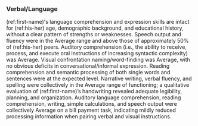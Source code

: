### Verbal/Language

(ref:first-name)'s language comprehension and expression skills are intact for
(ref:his-her) age, demographic background, and educational history, without a
clear pattern of strengths or weaknesses. Speech output and fluency were in the
Average range and above those of approximately 50% of (ref:his-her) peers.
Auditory comprehension (i.e., the ability to receive, process, and execute oral
instructions of increasing syntactic complexity) was Average. Visual
confrontation naming/word-finding was Average, with no obvious deficits in
conversational/informal expression. Reading comprehension and semantic
processing of both single words and sentences were at the expected level.
Narrative writing, verbal fluency, and spelling were collectively in the Average
range of functioning; a qualitative evaluation of (ref:first-name)’s handwriting
revealed adequate legibility, planning, and organization. Auditory language
comprehension, reading comprehension, writing, simple calculations, and speech
output were collectively Average on a bill payment task, indicating mildly
reduced processing information when pairing verbal and visual instructions.
